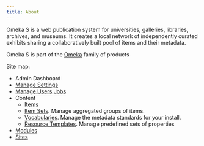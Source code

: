 ```yaml
---
title: About
---
```


Omeka S is a web publication system for universities, galleries, libraries, archives, and museums. It creates a local network of independently curated exhibits sharing a collaboratively built pool of items and their metadata.

Omeka S is part of the [Omeka](http://omeka.org) family of products

Site map:
* Admin Dashboard
* [Manage Settings](https://github.com/omeka/omeka-s-enduser/blob/master/settings.md)
* [Manage Users](https://github.com/omeka/omeka-s-enduser/blob/master/users.md)
[Jobs](https://github.com/omeka/omeka-s-enduser/blob/master/jobs.md)
* Content
  * [Items](https://github.com/omeka/omeka-s-enduser/blob/master/content/items.md)
  * [Item Sets](https://github.com/omeka/omeka-s-enduser/blob/master/content/item-sets.md). Manage aggregated groups of items. 
  * [Vocabularies](https://github.com/omeka/omeka-s-enduser/blob/master/content/vocabularies.md). Manage the metadata standards for your install.
  * [Resource Templates](https://github.com/omeka/omeka-s-enduser/blob/master/content/resource-template.md). Manage predefined sets of properties 
* [Modules](https://github.com/omeka/omeka-s-enduser/blob/master/modules/modules.md)
* [Sites](https://github.com/omeka/omeka-s-enduser/blob/master/sites/sites.md)
